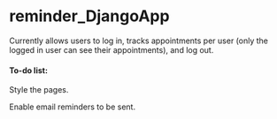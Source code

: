 # reminder_DjangoApp

Currently allows users to log in, tracks appointments per user (only the logged in user can see their appointments), and log out.

#### To-do list:
Style the pages.

Enable email reminders to be sent.

